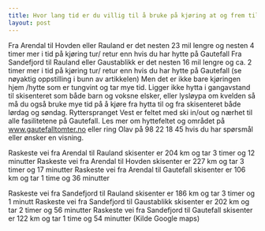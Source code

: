 ```yaml
---
title: Hvor lang tid er du villig til å bruke på kjøring at og frem til hytta på fjellet?
layout: post
---
```



Fra Arendal til Hovden eller Rauland er det nesten 23 mil lengre og nesten 4 timer mer i tid på kjøring tur/ retur enn hvis du har hytte på Gautefall 
Fra Sandefjord til Rauland eller Gaustablikk er det nesten 16 mil lengre og ca. 2 timer mer i tid på kjøring tur/ retur enn hvis du har hytte på Gautefall (se nøyaktig oppstilling i bunn av artikkelen)
Men det er ikke bare kjøringen hjem /hytte som er tungvint og tar mye tid. Ligger ikke hytta i gangavstand til skisenteret som både barn og voksne elsker, eller lysløypa om kvelden så må du også bruke mye tid på å kjøre fra hytta til og fra skisenteret både lørdag og søndag.
Rytterspranget Vest er feltet med ski in/out og nærhet til alle fasilitetene på Gautefall. Les mer om hyttefeltet og området på www.gautefalltomter.no eller ring Olav på 98 22 18 45 hvis du har spørsmål eller ønsker en visning.

Raskeste vei fra Arendal til Rauland skisenter er 204 km og tar 3 timer og 12 minutter
Raskeste vei fra Arendal til Hovden skisenter er 227 km og tar 3 timer og 17 minutter
Raskeste vei fra Arendal til Gautefall skisenter er 106 km og tar 1 time og 36 minutter

Raskeste vei fra Sandefjord til Rauland skisenter er 186 km og tar 3 timer og 1 minutt
Raskeste vei fra Sandefjord til Gaustablikk skisenter er 202 km og tar 2 timer og 56 minutter
Raskeste vei fra Sandefjord til Gautefall skisenter er 122 km og tar 1 time og 54 minutter
(Kilde Google maps)

